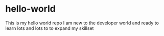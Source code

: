 # hello-world
This is my hello world repo 
I am new to the developer world and ready to learn lots and lots to to expand my skillset

